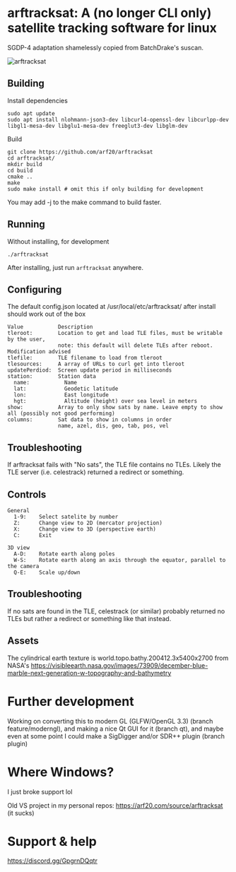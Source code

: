 # arftracksat: A (no longer CLI only) satellite tracking software for linux
SGDP-4 adaptation shamelessly copied from BatchDrake's suscan.

![arftracksat](https://user-images.githubusercontent.com/35542215/187993716-356f1ce6-88f8-4734-b260-4ac9b984f914.PNG)

## Building
Install dependencies
```
sudo apt update
sudo apt install nlohmann-json3-dev libcurl4-openssl-dev libcurlpp-dev libgl1-mesa-dev libglu1-mesa-dev freeglut3-dev libglm-dev
```
Build
```
git clone https://github.com/arf20/arftracksat
cd arftracksat/
mkdir build
cd build
cmake ..
make
sudo make install # omit this if only building for development
```
You may add -j<CPUs> to the make command to build faster.

## Running
Without installing, for development
```
./arftracksat
```
After installing, just run `arftracksat` anywhere.

## Configuring
The default config.json located at /usr/local/etc/arftracksat/ after install should work out of the box
```
Value           Description
tleroot:        Location to get and load TLE files, must be writable by the user,
                note: this default will delete TLEs after reboot. Modification advised
tlefile:        TLE filename to load from tleroot
tlesources:     A array of URLs to curl get into tleroot
updatePerdiod:  Screen update period in milliseconds
station:        Station data
  name:           Name
  lat:            Geodetic latitude
  lon:            East longitude
  hgt:            Altitude (height) over sea level in meters
show:           Array to only show sats by name. Leave empty to show all (possibly not good performing)
columns:        Sat data to show in columns in order
                name, azel, dis, geo, tab, pos, vel
```

## Troubleshooting
If arftracksat fails with "No sats", the TLE file contains no TLEs. Likely the TLE server (i.e. celestrack) returned a redirect or something.
  
## Controls
```
General
  1-9:    Select satelite by number
  Z:      Change view to 2D (mercator projection)
  X:      Change view to 3D (perspective earth)
  C:      Exit
  
3D view
  A-D:    Rotate earth along poles
  W-S:    Rotate earth along an axis through the equator, parallel to the camera
  Q-E:    Scale up/down
```

## Troubleshooting
If no sats are found in the TLE, celestrack (or similar) probably returned no TLEs but rather a redirect or something like that instead.

## Assets
The cylindrical earth texture is world.topo.bathy.200412.3x5400x2700 from NASA's https://visibleearth.nasa.gov/images/73909/december-blue-marble-next-generation-w-topography-and-bathymetry

# Further development
Working on converting this to modern GL (GLFW/OpenGL 3.3) (branch feature/moderngl),
and making a nice Qt GUI for it (branch qt),
and maybe even at some point I could make a SigDigger and/or SDR++ plugin (branch plugin)

# Where Windows?
I just broke support lol

Old VS project in my personal repos: https://arf20.com/source/arftracksat (it sucks)

# Support & help
https://discord.gg/GpgrnDQqtr
